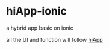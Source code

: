 # hiApp-ionic
a hybrid app basic on ionic

all the UI and function will follow [hiApp](http://hi.dearb.me/)


